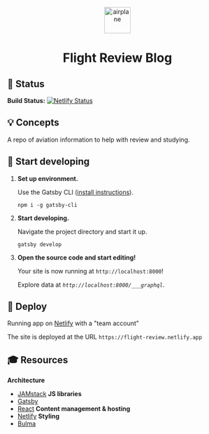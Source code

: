 
<p align="center">
  <a href="https://flight-review.netlify.app">
    <img alt="airplane" src="https://alohe.github.io/emojicloud/svg/Airplane.svg" width="60" />
  </a>
</p>
<h1 align="center">
  Flight Review Blog
</h1>

## 🔧 Status

**Build Status:** [![Netlify Status](https://api.netlify.com/api/v1/badges/e0d543d4-4ff2-4e64-b215-98a1d2891a52/deploy-status)](https://app.netlify.com/sites/forkin-hungry/deploys)

## 💡 Concepts

A repo of aviation information to help with review and studying.

## 🚀 Start developing

1.  **Set up environment.**

    Use the Gatsby CLI ([install instructions](https://www.gatsbyjs.com/docs/tutorial/part-0/#gatsby-cli)).

    ```shell
    npm i -g gatsby-cli
    ```

2.  **Start developing.**

    Navigate the project directory and start it up.

    ```shell
    gatsby develop
    ```

3.  **Open the source code and start editing!**

    Your site is now running at `http://localhost:8000`!

    Explore data at _`http://localhost:8000/___graphql`_.

## 💫 Deploy

  Running app on [Netlify](https://app.netlify.com/) with a "team account"

  The site is deployed at the URL `https://flight-review.netlify.app`

## 🎓 Resources

**Architecture**
- [JAMstack](https://jamstack.org/what-is-jamstack/)
**JS libraries**
- [Gatsby](https://www.gatsbyjs.com/)
- [React](https://reactjs.org/)
**Content management & hosting**
- [Netlify](https://www.netlify.com)
**Styling**
- [Bulma](https://bulma.io/)
